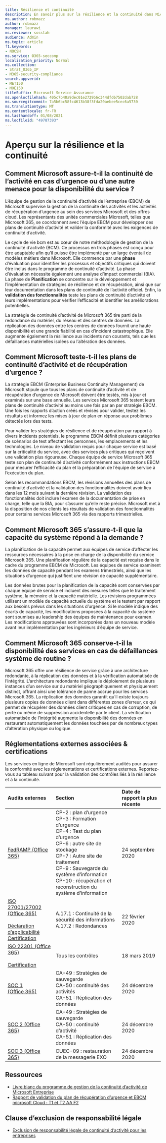 ```yaml
---
title: Résilience et continuité
description: En savoir plus sur la résilience et la continuité dans Microsoft 365
ms.author: robmazz
author: robmazz
manager: laurawi
ms.reviewer: sosstah
audience: Admin
ms.topic: article
f1.keywords:
- NOCSH
ms.service: O365-seccomp
localization_priority: Normal
ms.collection:
- Strat_O365_IP
- M365-security-compliance
search.appverid:
- MET150
- MOE150
titleSuffix: Microsoft Service Assurance
ms.openlocfilehash: 405c7b40a9dec01e2729b6c344dfd67502dab728
ms.sourcegitcommit: 7a5b6bc58fc4613b38f3fda20aebee5cec6a5730
ms.translationtype: MT
ms.contentlocale: fr-FR
ms.lasthandoff: 01/08/2021
ms.locfileid: "49787393"
---
```

# <a name="resiliency-and-continuity-overview"></a>Aperçu sur la résilience et la continuité

## <a name="how-does-microsoft-ensure-business-continuity-in-the-case-of-a-disaster-or-other-threat-to-service-availability"></a>Comment Microsoft assure-t-il la continuité de l’activité en cas d’urgence ou d’une autre menace pour la disponibilité du service ?

L’équipe de gestion de la continuité d’activité de l’entreprise (EBCM) de Microsoft supervise la gestion de la continuité des activités et les activités de récupération d’urgence au sein des services Microsoft et des offres cloud. Les représentants des unités commerciales Microsoft, telles que Microsoft 365, se coordonnent avec l’équipe EBCM pour développer des plans de continuité d’activité et valider la conformité avec les exigences de continuité d’activité.

Le cycle de vie bcm est au cœur de notre méthodologie de gestion de la continuité d’activité (BCM). Ce processus en trois phases est conçu pour être adaptable afin qu’il puisse être implémenté par un large éventail de modèles métiers dans Microsoft. Elle commence par une **phase** d’évaluation pour identifier les processus et objectifs critiques qui doivent être inclus dans le programme de continuité d’activité. La phase d’évaluation nécessite également une analyse d’impact commercial (BIA). La phase de **Planification** se concentre sur le développement et l’implémentation de stratégies de résilience et de récupération, ainsi que sur leur documentation dans les plans de continuité de l’activité officiel. Enfin, la **validation des fonctionnalités** teste les plans de continuité d’activité et leurs implémentations pour vérifier l’efficacité et identifier les améliorations potentielles.

La stratégie de continuité d’activité de Microsoft 365 tire parti de la redondance du matériel, du réseau et des centres de données. La réplication des données entre les centres de données fournit une haute disponibilité et une grande fiabilité en cas d’incident catastrophique. Elle augmente également la résilience aux incidents non courants, tels que les défaillances matérielles isolées ou l’altération des données.

## <a name="how-does-microsoft-test-business-continuity-and-disaster-recovery-plans"></a>Comment Microsoft teste-t-il les plans de continuité d’activité et de récupération d’urgence ?

La stratégie EBCM (Enterprise Business Continuity Management) de Microsoft stipule que tous les plans de continuité d’activité et de récupération d’urgence de Microsoft doivent être testés, mis à jour et examinés sur une base annuelle. Les services Microsoft 365 testent leurs plans de continuité d’activité au moins une fois par an par stratégie EBCM. Une fois les rapports d’action créés et révisés pour valider, testez les résultats et informez les mises à jour de plan en réponse aux problèmes détectés lors des tests.

Pour valider les stratégies de résilience et de récupération par rapport à divers incidents potentiels, le programme EBCM définit plusieurs catégories de scénarios de test affectant les personnes, les emplacements et les technologies. Le niveau de validation requis pour chaque service est basé sur la criticalité du service, avec des services plus critiques qui reçoivent une validation plus rigoureuse. Chaque équipe de service Microsoft 365 teste son plan de continuité d’activité conformément aux instructions EBCM pour mesurer l’efficacité du plan et la préparation de l’équipe de service à l’exécution du plan.

Selon les recommandations EBCM, les révisions annuelles des plans de continuité d’activité et la validation des fonctionnalités doivent avoir lieu dans les 12 mois suivant la dernière révision. La validation des fonctionnalités doit inclure l’examen de la documentation de prise en charge, telle que la BIA, pour s’assurer qu’elle reste précise. Microsoft met à la disposition de nos clients les résultats de validation des fonctionnalités pour certains services Microsoft 365 via des rapports trimestrielles.

## <a name="how-does-microsoft-365-ensure-system-capacity-meets-demand"></a>Comment Microsoft 365 s’assure-t-il que la capacité du système répond à la demande ?

La planification de la capacité permet aux équipes de service d’affecter les ressources nécessaires à la prise en charge de la disponibilité du service Microsoft 365. Une planification régulière de la capacité est requise dans le cadre du programme EBCM de Microsoft. Les équipes de service examinent les données de capacité pendant les examens trimestriels, ainsi que les situations d’urgence qui justifient une révision de capacité supplémentaire.

Les données brutes pour la planification de la capacité sont conservées par chaque équipe de service et incluent des mesures telles que le traitement système, la mémoire et la capacité matérielle. Les révisions programmées utilisent un modèle de capacité actuelle du système et le testent par rapport aux besoins prévus dans les situations d’urgence. Si le modèle indique des écarts de capacité, les modifications proposées à la capacité du système sont soumises au leadership des équipes de maintenance pour examen. Les modifications approuvées sont incorporées dans un nouveau modèle avant leur implémentation par les ingénieurs d’équipe de service.

## <a name="how-does-microsoft-365-maintain-service-availability-during-routine-system-failures"></a>Comment Microsoft 365 conserve-t-il la disponibilité des services en cas de défaillances système de routine ?

Microsoft 365 offre une résilience de service grâce à une architecture redondante, à la réplication des données et à la vérification automatisée de l’intégrité. L’architecture redondante implique le déploiement de plusieurs instances d’un service sur du matériel géographiquement et physiquement distinct, offrant ainsi une tolérance de panne accrue pour les services Microsoft 365. La réplication des données garantit qu’il existe toujours plusieurs copies de données client dans différentes zones d’erreur, ce qui permet de récupérer des données client critiques en cas de corruption, de perte ou même de suppression accidentelle par le client. La vérification automatisée de l’intégrité augmente la disponibilité des données en restaurant automatiquement les données touchées par de nombreux types d’altération physique ou logique.

## <a name="related-external-regulations--certifications"></a>Réglementations externes associées & certifications

Les services en ligne de Microsoft sont régulièrement audités pour assurer la conformité avec les réglementations et certifications externes. Reportez-vous au tableau suivant pour la validation des contrôles liés à la résilience et à la continuité.

| **Audits externes** | **Section** | **Date de rapport la plus récente** |
|:--------------------|:------------|:-----------------------|
| [FedRAMP (Office 365)](https://compliance.microsoft.com/compliancemanager) | CP-2 : plan d’urgence <br> CP-3 : Formation d’urgence <br> CP-4 : Test du plan d’urgence <br> CP-6 : autre site de stockage <br> CP-7 : Autre site de traitement <br> CP-9 : Sauvegarde du système d’information <br> CP-10 : récupération et reconstruction du système d’information | 24 septembre 2020 |
| [ISO 27001/27002 (Office 365)](https://servicetrust.microsoft.com/ViewPage/MSComplianceGuideV3?command=Download&downloadType=Document&downloadId=d7864d4f-e053-4cc4-a964-fa526d07c3be&tab=7027ead0-3d6b-11e9-b9e1-290b1eb4cdeb&docTab=7027ead0-3d6b-11e9-b9e1-290b1eb4cdeb_ISO_Reports) <br><br> [Déclaration d’applicabilité](https://servicetrust.microsoft.com/ViewPage/MSComplianceGuide?command=Download&downloadType=Document&downloadId=8ee1e46b-2ada-4e7b-bb7d-4c55a8cb6fcd&docTab=4ce99610-c9c0-11e7-8c2c-f908a777fa4d_ISO_Reports) <br> [Certification](https://servicetrust.microsoft.com/ViewPage/MSComplianceGuideV3?command=Download&downloadType=Document&downloadId=1e84a14a-2468-45ac-9412-5e53250d57ec&tab=7027ead0-3d6b-11e9-b9e1-290b1eb4cdeb&docTab=7027ead0-3d6b-11e9-b9e1-290b1eb4cdeb_ISO_Reports) | A.17.1 : Continuité de la sécurité des informations <br> A.17.2 : Redondances | 22 février 2020 |
| [ISO 22301 (Office 365)](https://servicetrust.microsoft.com/ViewPage/MSComplianceGuideV3?command=Download&downloadType=Document&downloadId=13951eb3-6339-4629-b80d-dd0d43812fe7&tab=7027ead0-3d6b-11e9-b9e1-290b1eb4cdeb&docTab=7027ead0-3d6b-11e9-b9e1-290b1eb4cdeb_ISO_Reports) <br><br> [Certification](https://servicetrust.microsoft.com/ViewPage/MSComplianceGuideV3?command=Download&downloadType=Document&downloadId=2bb29cc0-53e7-4a53-a9de-871316e1b80c&tab=7027ead0-3d6b-11e9-b9e1-290b1eb4cdeb&docTab=7027ead0-3d6b-11e9-b9e1-290b1eb4cdeb_ISO_Reports) | Tous les contrôles | 18 mars 2019 |
| [SOC 1 (Office 365)](https://servicetrust.microsoft.com/ViewPage/MSComplianceGuideV3?command=Download&downloadType=Document&downloadId=90df3f9c-3aaf-4dbf-99d0-ca9f2991721b&tab=7027ead0-3d6b-11e9-b9e1-290b1eb4cdeb&docTab=7027ead0-3d6b-11e9-b9e1-290b1eb4cdeb_SOC_%2F_SSAE_16_Reports) | CA-49 : Stratégies de sauvegarde <br> CA-50 : continuité des activités <br> CA-51 : Réplication des données | 24 décembre 2020 |
| [SOC 2 (Office 365)](https://servicetrust.microsoft.com/ViewPage/MSComplianceGuideV3?command=Download&downloadType=Document&downloadId=a73c1738-7892-42b7-acd3-87b6371c53f6&tab=7027ead0-3d6b-11e9-b9e1-290b1eb4cdeb&docTab=7027ead0-3d6b-11e9-b9e1-290b1eb4cdeb_SOC_%2F_SSAE_16_Reports) | CA-49 : Stratégies de sauvegarde <br> CA-50 : continuité d’activité <br> CA-51 : Réplication des données | 24 décembre 2020 |
| [SOC 3 (Office 365)](https://servicetrust.microsoft.com/ViewPage/MSComplianceGuideV3?command=Download&downloadType=Document&downloadId=274054e5-4968-48d2-bf94-9a8eda5d7a93&tab=7027ead0-3d6b-11e9-b9e1-290b1eb4cdeb&docTab=7027ead0-3d6b-11e9-b9e1-290b1eb4cdeb_SOC_%2F_SSAE_16_Reports) | CUEC-09 : restauration de la messagerie EXO | 24 décembre 2020 |

## <a name="resources"></a>Ressources

- [Livre blanc du programme de gestion de la continuité d’activité de Microsoft Entreprise](https://servicetrust.microsoft.com/ViewPage/TrustDocumentsV3?command=Download&downloadType=Document&downloadId=64f922a6-d624-40dd-a8ae-6f996b5186f3&tab=7f51cb60-3d6c-11e9-b2af-7bb9f5d2d913&docTab=7f) 
- [Rapport de validation du plan de récupération d’urgence et EBCM microsoft Cloud : T1 et T2 AA F2](https://servicetrust.microsoft.com/ViewPage/TrustDocumentsV3?command=Download&downloadType=Document&downloadId=b4181ab3-b03d-4a62-b396-4bfd1c98ddb0&tab=7f51cb60-3d6c-11e9-b2af-7bb9f5d2d913&docTab=7f51cb60-3d6c-11e9-b2af-7bb9f5d2d913_FAQ_and_White_Papers)

## <a name="legal-disclaimer"></a>Clause d’exclusion de responsabilité légale

- [Exclusion de responsabilité légale de continuité d’activité pour les entreprises](assurance-ebcm-legal-disclaimer.md)
